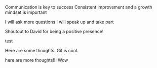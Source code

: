 Communication is key to success
Consistent improvement and a growth mindset is important

I will ask more questions
I will speak up and take part

Shoutout to David for being a positive presence!

test

Here are some thoughts. Git is cool.

here are more thoughts!!! Wow
